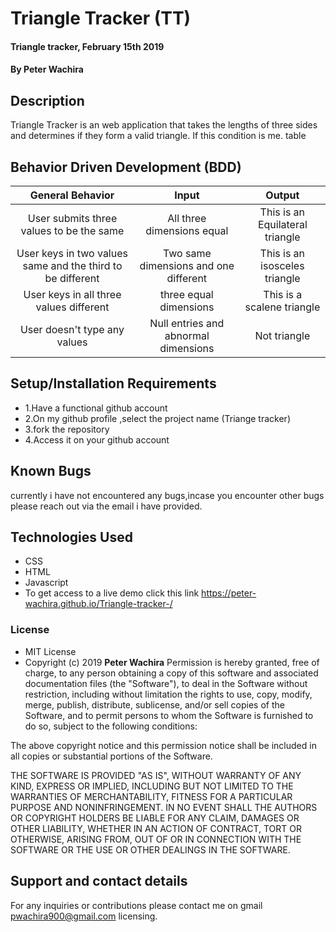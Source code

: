 
# Triangle Tracker (TT)
#### Triangle tracker, February 15th 2019
#### By **Peter Wachira**
## Description
Triangle Tracker is an web application that takes the lengths of three sides and determines if they form a valid triangle.  If this condition is me. table

## Behavior Driven Development (BDD)

| General Behavior |   Input   | Output|
| :-------------: | :-------------: |:-------------: |
| User submits three values to be the same| All three dimensions equal| This is an Equilateral triangle |
| User keys in two values same and the third to be different | Two same dimensions and one different | This is an isosceles triangle |
| User keys in all three values different | three equal dimensions| This is a scalene triangle|
| User  doesn't type any values| Null entries and abnormal dimensions | Not triangle |


<!-- |user submits three values to be the same |||
| Triangle tracker determines the type of a triangle  according  to the dimensions that have been input from the text boxes| Side a, Side b and side c input boxes.  |  when the dimensions are submitted, it displays the type of the triangle| Reset functionality in case a user enters the wrong dimensions |reset button |erase the input boxes for user to input again | -->
## Setup/Installation Requirements
* 1.Have a functional github account
* 2.On my github profile ,select the project name (Triange tracker)
* 3.fork the repository
* 4.Access it on your github account
## Known Bugs
currently i have not encountered any bugs,incase you encounter other bugs please reach out via the email i have provided.
## Technologies Used
* CSS
* HTML
* Javascript
* To get access to a live demo click this link https://peter-wachira.github.io/Triangle-tracker-/    

### License
* MIT License
* Copyright (c) 2019 **Peter Wachira**
Permission is hereby granted, free of charge, to any person obtaining a copy of this software and associated documentation files (the "Software"), to deal in the Software without restriction, including without limitation the rights to use, copy, modify, merge, publish, distribute, sublicense, and/or sell copies of the Software, and to permit persons to whom the Software is furnished to do so, subject to the following conditions:

The above copyright notice and this permission notice shall be included in all copies or substantial portions of the Software.

THE SOFTWARE IS PROVIDED "AS IS", WITHOUT WARRANTY OF ANY KIND, EXPRESS OR IMPLIED, INCLUDING BUT NOT LIMITED TO THE WARRANTIES OF MERCHANTABILITY, FITNESS FOR A PARTICULAR PURPOSE AND NONINFRINGEMENT. IN NO EVENT SHALL THE AUTHORS OR COPYRIGHT HOLDERS BE LIABLE FOR ANY CLAIM, DAMAGES OR OTHER LIABILITY, WHETHER IN AN ACTION OF CONTRACT, TORT OR OTHERWISE, ARISING FROM, OUT OF OR IN CONNECTION WITH THE SOFTWARE OR THE USE OR OTHER DEALINGS IN THE SOFTWARE.
## Support and contact details
For any inquiries or contributions please contact me on gmail pwachira900@gmail.com
 licensing.
